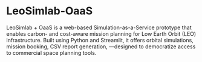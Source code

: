 # LeoSimlab-OaaS
LeoSimlab + OaaS is a web-based Simulation-as-a-Service prototype that enables carbon- and cost-aware mission planning for Low Earth Orbit (LEO) infrastructure. Built using Python and Streamlit, it offers orbital simulations, mission booking, CSV report generation, —designed to democratize access to commercial space planning tools.
